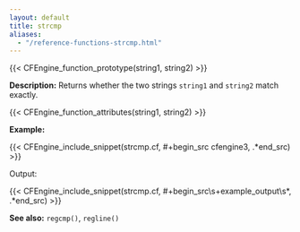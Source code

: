 ```yaml
---
layout: default
title: strcmp
aliases:
  - "/reference-functions-strcmp.html"
---
```


{{< CFEngine_function_prototype(string1, string2) >}}

**Description:** Returns whether the two strings `string1` and `string2` match
exactly.

{{< CFEngine_function_attributes(string1, string2) >}}

**Example:**

{{< CFEngine_include_snippet(strcmp.cf, #\+begin_src cfengine3, .*end_src) >}}

Output:

{{< CFEngine_include_snippet(strcmp.cf, #\+begin_src\s+example_output\s*, .*end_src) >}}

**See also:** `regcmp()`, `regline()`
